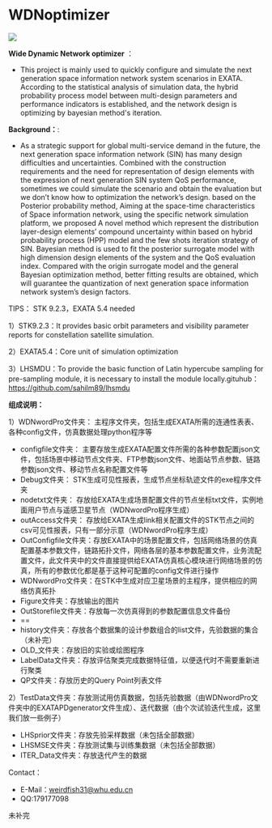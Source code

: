 # WDNoptimizer


![](http://m.qpic.cn/psb?/V10dYaiX2qXpCo/kHxKVg2sa1DKs6NtDU.qe6mxeo*Ae34F.J*gz4YQrGs!/b/dLgAAAAAAAAA&bo=WAWwAQAAAAARF8w!&rf=viewer_4&t=5)

**Wide Dynamic Network optimizer** ：

+ This project is mainly used to quickly configure and simulate the next generation space information network system scenarios in EXATA. According to the statistical analysis of simulation data, the hybrid probability process model between multi-design parameters and performance indicators is established, and the network design is optimizing by bayesian method's iteration.
  
**Background：**:

+ As a strategic support for global multi-service demand in the future, the next generation space information network (SIN) has many design difficulties and uncertainties. Combined with the construction requirements and the need for representation of design elements with the expression of next generation SIN system QoS performance, sometimes we could simulate the scenario and obtain the evaluation but we don’t know how to optimization the network’s design. based on the Posterior probability method, Aiming at the space-time characteristics of Space information network, using the specific network simulation platform, we proposed A novel method which represent the distribution layer-design elements’ compound uncertainty within based on hybrid probability process (HPP) model and the few shots iteration strategy of SIN. Bayesian method is used to fit the posterior surrogate model with high dimension design elements of the system and the QoS evaluation index. Compared with the origin surrogate model and the general Bayesian optimization method, better fitting results are obtained, which will guarantee the quantization of next generation space information network system’s design factors.




TIPS： STK 9.2.3，EXATA 5.4 needed

1）STK9.2.3：It provides basic orbit parameters and visibility parameter reports for constellation satellite simulation. 

2）EXATA5.4：Core unit of simulation optimization

3）LHSMDU：To provide the basic function of Latin hypercube sampling for pre-sampling module, it is necessary to install the module locally.gituhub：<https://github.com/sahilm89/lhsmdu>







**组成说明：**

1）WDNwordPro文件夹： 主程序文件夹，包括生成EXATA所需的连通性表表、各种config文件，仿真数据处理python程序等

- configfile文件夹： 主要存放生成EXATA配置文件所需的各种参数配置json文件，包括场景中移动节点文件夹、FTP参数json文件、地面站节点参数、链路参数json文件、移动节点名称配置文件等
- Debug文件夹： STK生成可见性报表，生成节点坐标轨迹文件的exe程序文件夹
- nodetxt文件夹： 存放给EXATA生成场景配置文件的节点坐标txt文件，实例地面用户节点与遥感卫星节点（WDNwordPro程序生成）
- outAccess文件夹： 存放给EXATA生成link相关配置文件的STK节点之间的csv可见性报表，只有一部分示意（WDNwordPro程序生成）
- OutConfigfile文件夹：存放EXATA中的场景配置文件，包括网络场景的仿真配置基本参数文件，链路拓扑文件，网络各层的基本参数配置文件，业务流配置文件，此文件夹中的文件直接提供给EXATA仿真核心模块进行网络场景的仿真，所有的参数优化都是基于这种可配置的config文件进行操作
- WDNwordPro文件夹：在STK中生成对应卫星场景的主程序，提供相应的网络仿真拓扑
- Figure文件夹：存放输出的图片
- OutStorefile文件夹：存放每一次仿真得到的参数配置信息文件备份
- ==
- history文件夹：存放各个数据集的设计参数组合的list文件，先验数据的集合（未补完）
- OLD_文件夹：存放旧的实验或绘图程序
- LabelData文件夹：存放评估聚类完成数据特征值，以便迭代时不需要重新进行聚类
- QP文件夹：存放历史的Query  Point列表文件





2）TestData文件夹：存放测试用仿真数据，包括先验数据（由WDNwordPro文件夹中的EXATAPDgenerator文件生成）、迭代数据（由个次试验迭代生成，这里我们放一些例子）
- LHSprior文件夹：存放先验采样数据（未包括全部数据）
- LHSMSE文件夹：存放测试集与训练集数据（未包括全部数据）
- ITER_Data文件夹：存放迭代产生的数据








Contact：
- E-Mail：weirdfish31@whu.edu.cn
- QQ:179177098







未补完
